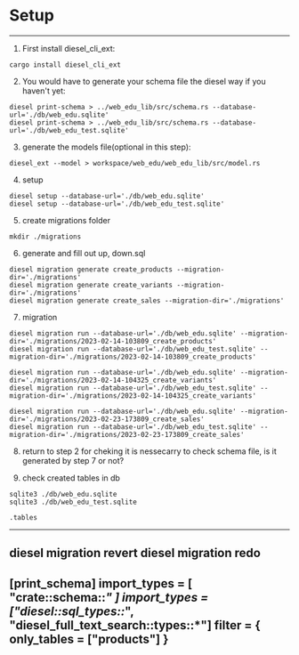 # Setup

---

1. First install diesel_cli_ext:

```
cargo install diesel_cli_ext
```

2. You would have to generate your schema file the diesel way if you haven't yet:

```
diesel print-schema > ../web_edu_lib/src/schema.rs --database-url='./db/web_edu.sqlite'
diesel print-schema > ../web_edu_lib/src/schema.rs --database-url='./db/web_edu_test.sqlite'
```

3. generate the models file(optional in this step):

```
diesel_ext --model > workspace/web_edu/web_edu_lib/src/model.rs
```

4. setup

```
diesel setup --database-url='./db/web_edu.sqlite'
diesel setup --database-url='./db/web_edu_test.sqlite'
```

5. create migrations folder

```
mkdir ./migrations
```

6. generate and fill out up, down.sql

```
diesel migration generate create_products --migration-dir='./migrations'
diesel migration generate create_variants --migration-dir='./migrations'
diesel migration generate create_sales --migration-dir='./migrations'
```

7. migration

```
diesel migration run --database-url='./db/web_edu.sqlite' --migration-dir='./migrations/2023-02-14-103809_create_products'
diesel migration run --database-url='./db/web_edu_test.sqlite' --migration-dir='./migrations/2023-02-14-103809_create_products'
```
>

```
diesel migration run --database-url='./db/web_edu.sqlite' --migration-dir='./migrations/2023-02-14-104325_create_variants'
diesel migration run --database-url='./db/web_edu_test.sqlite' --migration-dir='./migrations/2023-02-14-104325_create_variants'
```
>

```
diesel migration run --database-url='./db/web_edu.sqlite' --migration-dir='./migrations/2023-02-23-173809_create_sales'
diesel migration run --database-url='./db/web_edu_test.sqlite' --migration-dir='./migrations/2023-02-23-173809_create_sales'
```

8. return to step 2 for cheking it is nessecarry to check schema file, is it generated by step 7 or not?

2. check created tables in db

```
sqlite3 ./db/web_edu.sqlite
sqlite3 ./db/web_edu_test.sqlite

```
```
.tables
```

---
diesel migration revert
diesel migration redo
---
[print_schema]
import_types = [ "crate::schema::*" ]
import_types = ["diesel::sql_types::*", "diesel_full_text_search::types::*"]
filter = { only_tables = ["products"] }
----

